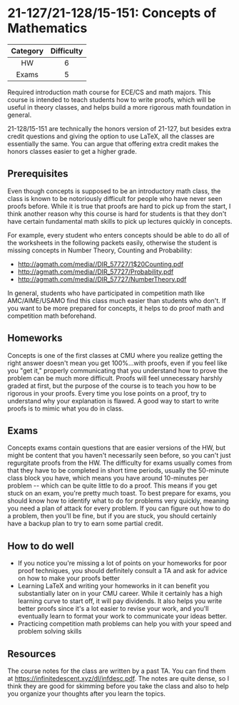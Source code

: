 # 21-127/21-128/15-151: Concepts of Mathematics

| Category | Difficulty |
| :------: | :--------: |
|   HW     |     6      |
|  Exams   |     5      |

Required introduction math course for ECE/CS and math majors. This course is intended to
teach students how to write proofs, which will be useful in theory classes, and helps
build a more rigorous math foundation in general.

21-128/15-151 are technically the honors version of 21-127, but besides extra credit questions
and giving the option to use LaTeX, all the classes are essentially the same. You can argue
that offering extra credit makes the honors classes easier to get a higher grade.

## Prerequisites

Even though concepts is supposed to be an introductory math class, the class is known to be notoriously
difficult for people who have never seen proofs before. While it is true that proofs are hard to pick
up from the start, I think another reason why this course is hard for students is that they don't have
certain fundamental math skills to pick up lectures quickly in concepts.

For example, every student who enters concepts should be able to do all of the worksheets in the following
packets easily, otherwise the student is missing concepts in Number Theory, Counting and Probability:

- <http://agmath.com/media//DIR_57727/1$20Counting.pdf>
- <http://agmath.com/media//DIR_57727/Probability.pdf>
- <http://agmath.com/media//DIR_57727/NumberTheory.pdf>

In general, students who have participated in competition math like AMC/AIME/USAMO find this class
much easier than students who don't. If you want to be more prepared for concepts, it helps to do
proof math and competition math beforehand.

## Homeworks

Concepts is one of the first classes at CMU where you realize getting the right answer
doesn't mean you get 100%...with proofs, even if you feel like you "get it," properly
communicating that you understand how to prove the problem can be much more difficult.
Proofs will feel unnecessary harshly graded at first, but the purpose of the course is to teach you how to be rigorous in your proofs. Every time you lose points on a proof, try to understand why your explanation is flawed.
A good way to start to write proofs is to mimic what you do in class.

## Exams

Concepts exams contain questions that are easier versions of the HW, but might be content that
you haven't necessarily seen before, so you can't just regurgitate proofs from the HW.
The difficulty for exams usually comes from that they have to be completed in short time periods,
usually the 50-minute class block you have, which means you have around 10-minutes per problem --
which can be quite little to do a proof. This means if you get stuck on an exam, you're pretty much
toast. To best prepare for exams, you should know how to identify what to do for problems very quickly,
meaning you need a plan of attack for every problem. If you can figure out how to do a problem,
then you'll be fine, but if you are stuck, you should certainly have a backup plan to try to earn
some partial credit.

## How to do well

- If you notice you're missing a lot of points on your homeworks for poor proof techniques,
  you should definitely consult a TA and ask for advice on how to make your proofs better
- Learning LaTeX and writing your homeworks in it can benefit you substantially later on in your
  CMU career. While it certainly has a high learning curve to start off, it will pay dividends.
  It also helps you write better proofs since it's a lot easier to revise your work, and you'll
  eventually learn to format your work to communicate your ideas better.
- Practicing competition math problems can help you with your speed and problem solving skills

## Resources

The course notes for the class are written by a past TA. You can find them at <https://infinitedescent.xyz/dl/infdesc.pdf>.
The notes are quite dense, so I think they are good for skimming before you take the class and also to help you organize
your thoughts after you learn the topics.